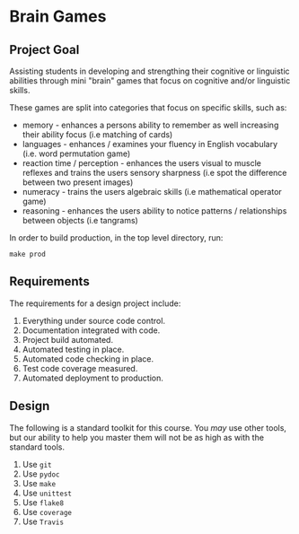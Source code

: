 # Brain Games

## Project Goal

Assisting students in developing and strengthing their cognitive or linguistic abilities through mini "brain" games that focus on cognitive and/or linguistic skills.

These games are split into categories that focus on specific skills, such as:

* memory - enhances a persons ability to remember as well increasing their ability focus (i.e matching of cards)
* languages - enhances / examines  your fluency in English vocabulary (i.e. word permutation game)
* reaction time / perception - enhances the users visual to muscle reflexes and trains the users sensory sharpness (i.e spot the difference between two present images)
* numeracy - trains the users algebraic skills (i.e mathematical operator game)
* reasoning - enhances the users ability to notice patterns / relationships between objects (i.e tangrams)



In order to build production, in the top level directory, run:

`make prod`


## Requirements

The requirements for a design project include:

1. Everything under source code control.
1. Documentation integrated with code.
1. Project build automated.
1. Automated testing in place.
1. Automated code checking in place.
1. Test code coverage measured.
1. Automated deployment to production.

## Design

The following is a standard toolkit for this course. You *may* use other tools,
but our ability to help you master them will not be as high as with the
standard tools.

1. Use `git`
1. Use `pydoc`
1. Use `make`
1. Use `unittest`
1. Use `flake8`
1. Use `coverage`
1. Use `Travis`


